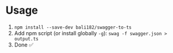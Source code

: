 # Usage

1. `npm install --save-dev bali182/swagger-to-ts`
2. Add npm script (or install globally `-g`): `swag -f swagger.json > output.ts`
3. Done ✅